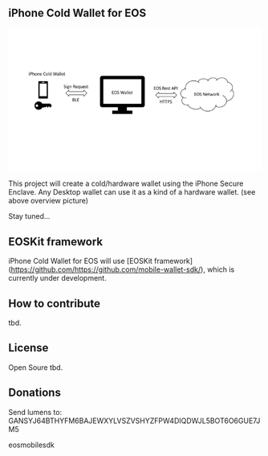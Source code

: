 ## iPhone Cold Wallet for EOS

![](assets/overview.png?raw=true)

This project will create a cold/hardware wallet using the iPhone Secure Enclave.
Any Desktop wallet can use it as a kind of a hardware wallet. (see above overview picture)

Stay tuned...


## EOSKit framework

iPhone Cold Wallet for EOS will use [EOSKit framework] (https://github.com/https://github.com/mobile-wallet-sdk/), which is currently under development.


## How to contribute

tbd.

## License

Open Soure tbd.

## Donations
Send lumens to: GANSYJ64BTHYFM6BAJEWXYLVSZVSHYZFPW4DIQDWJL5BOT6O6GUE7JM5

eosmobilesdk
